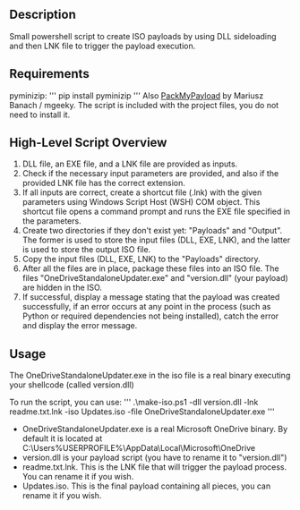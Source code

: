 ## Description

Small powershell script to create ISO payloads by using DLL sideloading
and then LNK file to trigger the payload execution.

## Requirements
pyminizip:
'''
pip install pyminizip
'''
Also [PackMyPayload](https://github.com/mgeeky/PackMyPayload) by Mariusz Banach / mgeeky.
The script is included with the project files, you do not need to install it.

## High-Level Script Overview

1. DLL file, an EXE file, and a LNK file are provided as inputs.
2. Check if the necessary input parameters are provided, and also if the provided LNK
   file has the correct extension.
3. If all inputs are correct, create a shortcut file (.lnk) with the given parameters using
   Windows Script Host (WSH) COM object. This shortcut file opens a command prompt and runs
   the EXE file specified in the parameters.
4. Create two directories if they don't exist yet: "Payloads" and "Output". The former is used to store 
   the input files (DLL, EXE, LNK), and the latter is used to store the output ISO file.
5. Copy the input files (DLL, EXE, LNK) to the "Payloads" directory.
6. After all the files are in place, package these files into an ISO file.
   The files "OneDriveStandaloneUpdater.exe" and "version.dll" (your payload) are hidden in the ISO.
7. If successful, display a message stating that the payload was created successfully, 
   if an error occurs at any point in the process (such as Python or required dependencies not being installed), catch the error and display the error message.

   
## Usage

The OneDriveStandaloneUpdater.exe in the iso file is a real 
binary executing your shellcode (called version.dll)

To run the script, you can use:
'''
.\make-iso.ps1 -dll version.dll -lnk readme.txt.lnk -iso Updates.iso -file OneDriveStandaloneUpdater.exe
'''

- OneDriveStandaloneUpdater.exe is a real Microsoft OneDrive binary. By default it is located at C:\Users\%USERPROFILE%\AppData\Local\Microsoft\OneDrive
- version.dll is your payload script (you have to rename it to "version.dll")
- readme.txt.lnk. This is the LNK file that will trigger the payload process. You can rename it if you wish.
- Updates.iso. This is the final payload containing all pieces, you can rename it if you wish.

